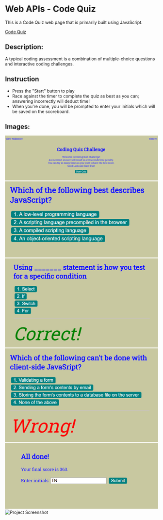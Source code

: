 # Web APIs - Code Quiz
This is a Code Quiz web page that is primarily built using JavaScript.

 [Code Quiz](https://tringuyen1086.github.io/code-quiz-basis/)
 
## Description:
A typical coding assessment is a combination of multiple-choice questions and interactive coding challenges.

## Instruction 
- Press the "Start" button to play 
- Race against the timer to complete the quiz as best as you can; answering incorrectly will deduct time!
- When you're done, you will be prompted to enter your initials which will be saved on the scoreboard.

## Images:

![Project Screenshot](./assets/launch-page.png)
![Project Screenshot](./assets/ask-question-example.png)
![Project Screenshot](./assets/correct-answer-example.png)
![Project Screenshot](./assets/wrong-answer-example.png)
![Project Screenshot](./assets/finish-page-example.png)
![Project Screenshot](./assets/higsh-score-examle.png)